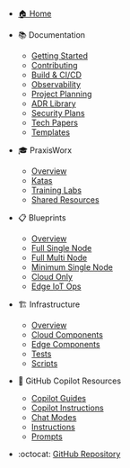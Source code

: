 <!-- markdownlint-disable MD041 -->

* [🏠 Home](/)

* 📚 Documentation
  * [Getting Started](docs/getting-started/index)
  * [Contributing](docs/contributing/index)
  * [Build & CI/CD](docs/build-cicd/README)
  * [Observability](docs/observability/index)
  * [Project Planning](docs/project-planning/README)
  * [ADR Library](docs/solution-adr-library/README)
  * [Security Plans](docs/solution-security-plan-library/README)
  * [Tech Papers](docs/solution-technology-paper-library/README)
  * [Templates](docs/templates/)

* 🎓 PraxisWorx
  * [Overview](praxisworx/README)
  * [Katas](praxisworx/katas/README)
  * [Training Labs](praxisworx/training-labs/README)
  * [Shared Resources](praxisworx/shared/README)

* 📋 Blueprints
  * [Overview](blueprints/README)
  * [Full Single Node](blueprints/full-single-node-cluster/README)
  * [Full Multi Node](blueprints/full-multi-node-cluster/README)
  * [Minimum Single Node](blueprints/minimum-single-node-cluster/README)
  * [Cloud Only](blueprints/only-cloud-single-node-cluster/README)
  * [Edge IoT Ops](blueprints/only-edge-iot-ops/README)

* 🏗️ Infrastructure
  * [Overview](src/README)
  * [Cloud Components](src/000-cloud/README)
  * [Edge Components](src/100-edge/README)
  * [Tests](tests/README)
  * [Scripts](scripts/README)

* 🤖 GitHub Copilot Resources
  * [Copilot Guides](copilot/README.md)
  * [Copilot Instructions](.github/copilot-instructions.md)
  * [Chat Modes](.github/chatmodes/README.md)
  * [Instructions](.github/instructions/README.md)
  * [Prompts](.github/prompts/README.md)

* :octocat: [GitHub Repository](https://github.com/Microsoft/edge-ai)

